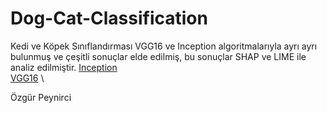 # Dog-Cat-Classification

Kedi ve Köpek Sınıflandırması VGG16 ve Inception algoritmalarıyla ayrı ayrı bulunmuş ve çeşitli sonuçlar elde edilmiş, bu sonuçlar SHAP ve LIME ile analiz edilmiştir.
[Inception](odogs-vs-cats-classification-inception.ipynb) \
[VGG16](dogs-vs-cats-classification-vgg16.ipynb) \

Özgür Peynirci
